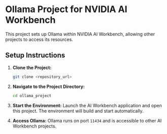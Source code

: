 # Ollama Project for NVIDIA AI Workbench

This project sets up Ollama within NVIDIA AI Workbench, allowing other projects to access its resources.

## Setup Instructions

1. **Clone the Project:**
   ```bash
   git clone <repository_url>
   ```

2. **Navigate to the Project Directory:**
   ```bash
   cd ollama_project
   ```

3. **Start the Environment:**
   Launch the AI Workbench application and open this project. The environment will build and start automatically.

4. **Access Ollama:**
   Ollama runs on port `11434` and is accessible to other AI Workbench projects.
